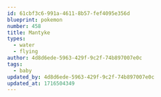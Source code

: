 ```yaml
---
id: 61cbf3c6-991a-4611-8b57-fef4095e356d
blueprint: pokemon
number: 458
title: Mantyke
types:
  - water
  - flying
author: 4d8d6ede-5963-429f-9c2f-74b897007e0c
tags:
  - baby
updated_by: 4d8d6ede-5963-429f-9c2f-74b897007e0c
updated_at: 1716504349
---
```


